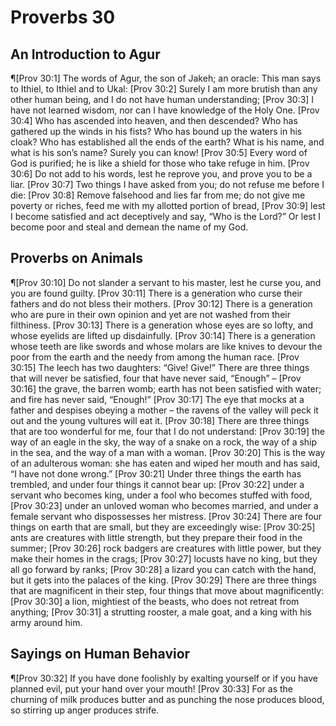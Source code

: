 # Proverbs 30

## An Introduction to Agur
¶[Prov 30:1] The words of Agur, the son of Jakeh; an oracle: This man says to Ithiel, to Ithiel and to Ukal:
[Prov 30:2] Surely I am more brutish than any other human being, and I do not have human understanding;
[Prov 30:3] I have not learned wisdom, nor can I have knowledge of the Holy One.
[Prov 30:4] Who has ascended into heaven, and then descended? Who has gathered up the winds in his fists? Who has bound up the waters in his cloak? Who has established all the ends of the earth? What is his name, and what is his son’s name? Surely you can know!
[Prov 30:5] Every word of God is purified; he is like a shield for those who take refuge in him.
[Prov 30:6] Do not add to his words, lest he reprove you, and prove you to be a liar.
[Prov 30:7] Two things I have asked from you; do not refuse me before I die:
[Prov 30:8] Remove falsehood and lies far from me; do not give me poverty or riches, feed me with my allotted portion of bread,
[Prov 30:9] lest I become satisfied and act deceptively and say, “Who is the Lord?” Or lest I become poor and steal and demean the name of my God.

## Proverbs on Animals
¶[Prov 30:10] Do not slander a servant to his master, lest he curse you, and you are found guilty.
[Prov 30:11] There is a generation who curse their fathers and do not bless their mothers.
[Prov 30:12] There is a generation who are pure in their own opinion and yet are not washed from their filthiness.
[Prov 30:13] There is a generation whose eyes are so lofty, and whose eyelids are lifted up disdainfully.
[Prov 30:14] There is a generation whose teeth are like swords and whose molars are like knives to devour the poor from the earth and the needy from among the human race.
[Prov 30:15] The leech has two daughters: “Give! Give!” There are three things that will never be satisfied, four that have never said, “Enough” –
[Prov 30:16] the grave, the barren womb; earth has not been satisfied with water; and fire has never said, “Enough!”
[Prov 30:17] The eye that mocks at a father and despises obeying a mother – the ravens of the valley will peck it out and the young vultures will eat it.
[Prov 30:18] There are three things that are too wonderful for me, four that I do not understand:
[Prov 30:19] the way of an eagle in the sky, the way of a snake on a rock, the way of a ship in the sea, and the way of a man with a woman.
[Prov 30:20] This is the way of an adulterous woman: she has eaten and wiped her mouth and has said, “I have not done wrong.”
[Prov 30:21] Under three things the earth has trembled, and under four things it cannot bear up:
[Prov 30:22] under a servant who becomes king, under a fool who becomes stuffed with food,
[Prov 30:23] under an unloved woman who becomes married, and under a female servant who dispossesses her mistress.
[Prov 30:24] There are four things on earth that are small, but they are exceedingly wise:
[Prov 30:25] ants are creatures with little strength, but they prepare their food in the summer;
[Prov 30:26] rock badgers are creatures with little power, but they make their homes in the crags;
[Prov 30:27] locusts have no king, but they all go forward by ranks;
[Prov 30:28] a lizard you can catch with the hand, but it gets into the palaces of the king.
[Prov 30:29] There are three things that are magnificent in their step, four things that move about magnificently:
[Prov 30:30] a lion, mightiest of the beasts, who does not retreat from anything;
[Prov 30:31] a strutting rooster, a male goat, and a king with his army around him.

## Sayings on Human Behavior
¶[Prov 30:32] If you have done foolishly by exalting yourself or if you have planned evil, put your hand over your mouth!
[Prov 30:33] For as the churning of milk produces butter and as punching the nose produces blood, so stirring up anger produces strife.
